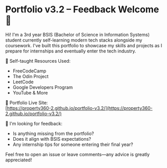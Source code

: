 # Portfolio v3.2 – Feedback Welcome 🎯

Hi! I'm a 3rd year BSIS (Bachelor of Science in Information Systems) student currently self-learning modern tech stacks alongside my coursework. I've built this portfolio to showcase my skills and projects as I prepare for internships and eventually enter the tech industry.

🧠 Self-taught Resources Used:
- FreeCodeCamp
- The Odin Project
- LeetCode
- Google Developers Program
- YouTube & More

🚀 Portfolio Live Site:  
[https://property360-2.github.io/portfolio-v3.2/](https://property360-2.github.io/portfolio-v3.2/)

👀 I'm looking for feedback:
- Is anything missing from the portfolio?
- Does it align with BSIS expectations?
- Any internship tips for someone entering their final year?

Feel free to open an issue or leave comments—any advice is greatly appreciated!
